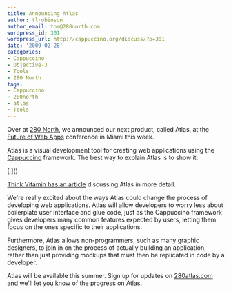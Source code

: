```yaml
---
title: Announcing Atlas
author: tlrobinson
author_email: tom@280north.com
wordpress_id: 301
wordpress_url: http://cappuccino.org/discuss/?p=301
date: '2009-02-28'
categories:
- Cappuccino
- Objective-J
- Tools
- 280 North
tags:
- Cappuccino
- 280north
- atlas
- Tools
---
```



Over at [280 North](http://280north.com), we announced our next product, called Atlas, at the [Future of Web Apps](http://events.carsonified.com/fowa) conference in Miami this week.

Atlas is a visual development tool for creating web applications using the [Cappuccino](http://cappuccino.org) framework. The best way to explain Atlas is to show it:

[                 [](http://www.viddler.com/simple/1db9bf4d/)]()

[Think Vitamin has an article](http://thinkvitamin.com/features/atlas-under-the-hood/) discussing Atlas in more detail.

We're really excited about the ways Atlas could change the process of developing web applications. Atlas will allow developers to worry less about boilerplate user interface and glue code, just as the Cappuccino framework gives developers many common features expected by users, letting them focus on the ones specific to their applications.

Furthermore, Atlas allows non-programmers, such as many graphic designers, to join in on the process of actually building an application, rather than just providing mockups that must then be replicated in code by a developer.

Atlas will be available this summer. Sign up for updates on [280atlas.com](http://280atlas.com) and we'll let you know of the progress on Atlas.




